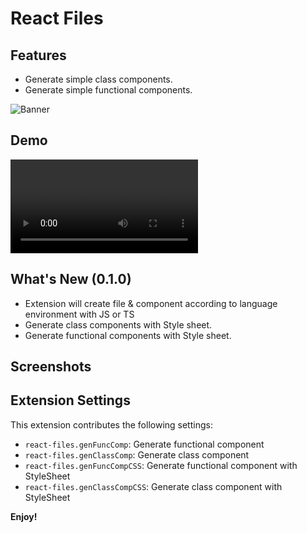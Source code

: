 # React Files

## Features

- Generate simple class components.
- Generate simple functional components.

![Banner](https://github.com/Huzaifaahmed20/react-files/blob/master/assets/banner.jpg?raw=true)

## Demo

![Demo](https://github.com/Huzaifaahmed20/react-files/blob/master/assets/react-file-demo.mkv?raw=true)

## What's New (0.1.0)

- Extension will create file & component according to language environment with JS or TS
- Generate class components with Style sheet.
- Generate functional components with Style sheet.

## Screenshots

## Extension Settings

This extension contributes the following settings:

- `react-files.genFuncComp`: Generate functional component
- `react-files.genClassComp`: Generate class component
- `react-files.genFuncCompCSS`: Generate functional component with StyleSheet
- `react-files.genClassCompCSS`: Generate class component with StyleSheet

**Enjoy!**
